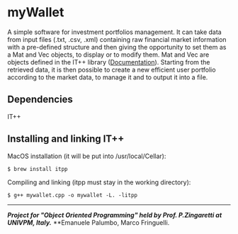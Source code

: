 # myWallet
A simple software for investment portfolios management. It can take data from input files (.txt, .csv, .xml) containing raw financial market information with a pre-defined structure and then giving the opportunity to set them as a Mat and Vec objects, to display or to modify them. Mat and Vec are objects defined in the IT++ library ([Documentation](http://itpp.sourceforge.net/4.3.1/)). Starting from the retrieved data, it is then possible to create a new efficient user portfolio according to the market data, to manage it and to output it into a file.

## Dependencies
IT++

## Installing and linking IT++
MacOS installation (it will be put into /usr/local/Cellar): 
```
$ brew install itpp
```
Compiling and linking (itpp must stay in the working directory):
```
$ g++ mywallet.cpp -o mywallet -L. -litpp
```
---
***Project for "Object Oriented Programming" held by Prof. P.Zingaretti at UNIVPM, Italy.***
**Emanuele Palumbo, Marco Fringuelli.


